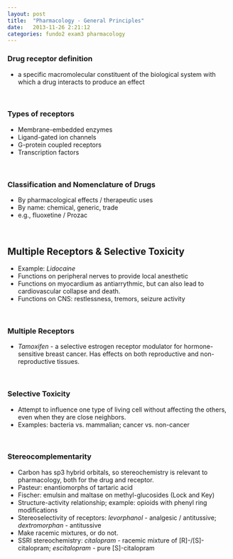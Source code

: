 ```yaml
---
layout: post
title:  "Pharmacology - General Principles"
date:   2013-11-26 2:21:12
categories: fundo2 exam3 pharmacology
---
```

### Drug receptor definition
- a specific macromolecular constituent of the biological system with which a drug interacts to produce an effect

<span><br></span> 
### Types of receptors

- Membrane-embedded enzymes
- Ligand-gated ion channels
- G-protein coupled receptors
- Transcription factors

<span><br></span> 
### Classification and Nomenclature of Drugs
- By pharmacological effects / therapeutic uses
- By name: chemical, generic, trade
- e.g., fluoxetine / Prozac

<span><br></span> 

## Multiple Receptors & Selective Toxicity
- Example: *Lidocaine*
- Functions on peripheral nerves to provide local anesthetic
- Functions on myocardium as antiarrythmic, but can also lead to cardiovascular collapse and death.
- Functions on CNS: restlessness, tremors, seizure activity

<span><br></span> 
### Multiple Receptors
- *Tamoxifen* - a selective estrogen receptor modulator for hormone-sensitive breast cancer. Has effects on both reproductive and non-reproductive tissues.

<span><br></span> 
### Selective Toxicity
- Attempt to influence one type of living cell without affecting the others, even when they are close neighbors.
- Examples: bacteria vs. mammalian; cancer vs. non-cancer

<span><br></span> 
### Stereocomplementarity
- Carbon has sp3 hybrid orbitals, so stereochemistry is relevant to pharmacology, both for the drug and receptor.
- Pasteur: enantiomorphs of tartaric acid
- Fischer: emulsin and maltase on methyl-glucosides (Lock and Key)
- Structure-activity relationship; example: opioids with phenyl ring modifications
- Stereoselectivity of receptors: *levorphanol* - analgesic / antitussive; *dextromorphan* - antitussive
- Make racemic mixtures, or do not.
- SSRI stereochemistry: *citalopram* - racemic mixture of \[R\]-/\[S\]-citalopram; *escitalopram* - pure \[S\]-citalopram